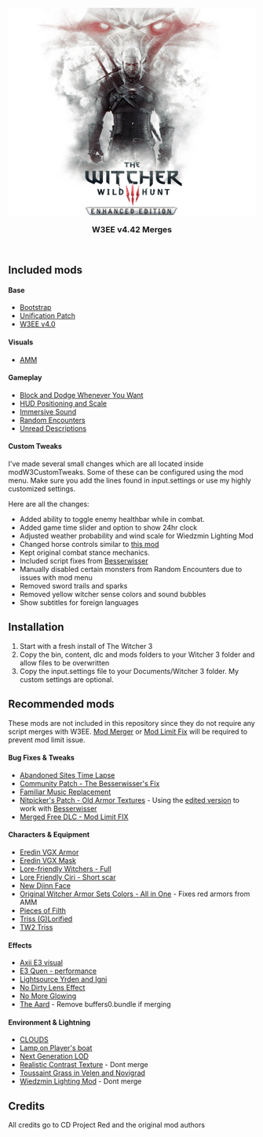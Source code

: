 <p align="center">
  <img src="./.github/banner.png" />

  <h3 align="center" style="margin: 0;">W3EE v4.42 Merges</h3>
</p>

<br>

## Included mods

#### Base
- [Bootstrap](https://www.nexusmods.com/witcher3/mods/2109)
- [Unification Patch](https://www.nexusmods.com/witcher3/mods/2134)
- [W3EE v4.0](https://www.nexusmods.com/witcher3/mods/3522)

#### Visuals
- [AMM](https://www.nexusmods.com/witcher3/mods/780)

#### Gameplay
- [Block and Dodge Whenever You Want](https://www.nexusmods.com/witcher3/mods/1080)
- [HUD Positioning and Scale](https://www.nexusmods.com/witcher3/mods/861)
- [Immersive Sound](https://www.nexusmods.com/witcher3/mods/1921)
- [Random Encounters](https://www.nexusmods.com/witcher3/mods/785)
- [Unread Descriptions](https://www.nexusmods.com/witcher3/mods/2831)

#### Custom Tweaks
I've made several small changes which are all located inside modW3CustomTweaks.
Some of these can be configured using the mod menu.
Make sure you add the lines found in input.settings or use my highly customized settings.

Here are all the changes:
- Added ability to toggle enemy healthbar while in combat.
- Added game time slider and option to show 24hr clock
- Adjusted weather probability and wind scale for Wiedzmin Lighting Mod
- Changed horse controls similar to [this mod](https://www.nexusmods.com/witcher3/mods/2900)
- Kept original combat stance mechanics.
- Included script fixes from [Besserwisser](https://www.nexusmods.com/witcher3/mods/3163)
- Manually disabled certain monsters from Random Encounters due to issues with mod menu
- Removed sword trails and sparks
- Removed yellow witcher sense colors and sound bubbles
- Show subtitles for foreign languages

## Installation
1. Start with a fresh install of The Witcher 3
2. Copy the bin, content, dlc and mods folders to your Witcher 3 folder and allow files to be overwritten
3. Copy the input.settings file to your Documents/Witcher 3 folder. My custom settings are optional.

## Recommended mods
These mods are not included in this repository since they do not require any script merges with W3EE.
[Mod Merger](https://www.nexusmods.com/witcher3/mods/1931) or [Mod Limit Fix](https://www.nexusmods.com/witcher3/mods/3643) will be required to prevent mod limit issue.

#### Bug Fixes & Tweaks
- [Abandoned Sites Time Lapse](https://www.nexusmods.com/witcher3/mods/2635)
- [Community Patch - The Besserwisser's Fix](https://www.nexusmods.com/witcher3/mods/3163)
- [Familiar Music Replacement](https://www.nexusmods.com/witcher3/mods/1922?)
- [Nitpicker's Patch - Old Armor Textures](https://www.nexusmods.com/witcher3/mods/2117) - Using the [edited version](https://drive.google.com/drive/folders/1XxyLct5M4mntvIB3QPNvBMn_Q0SKTJ-Z) to work with [Besserwisser](https://www.nexusmods.com/witcher3/mods/3163)
- [Merged Free DLC - Mod Limit FIX](https://www.nexusmods.com/witcher3/mods/3334)

#### Characters & Equipment
- [Eredin VGX Armor](https://www.nexusmods.com/witcher3/mods/1319)
- [Eredin VGX Mask](https://www.nexusmods.com/witcher3/mods/2077)
- [Lore-friendly Witchers - Full](https://www.nexusmods.com/witcher3/mods/390)
- [Lore Friendly Ciri - Short scar](https://www.nexusmods.com/witcher3/mods/685)
- [New Djinn Face](https://www.nexusmods.com/witcher3/mods/554)
- [Original Witcher Armor Sets Colors - All in One](https://www.nexusmods.com/witcher3/mods/1536) - Fixes red armors from AMM
- [Pieces of Filth](https://www.nexusmods.com/witcher3/mods/3444)
- [Triss (G)Lorified](https://www.nexusmods.com/witcher3/mods/3223)
- [TW2 Triss](https://www.nexusmods.com/witcher3/mods/2223)

#### Effects
- [Axii E3 visual](https://www.nexusmods.com/witcher3/mods/594)
- [E3 Quen - performance](https://www.nexusmods.com/witcher3/mods/2366)
- [Lightsource Yrden and Igni](https://www.nexusmods.com/witcher3/mods/2853?)
- [No Dirty Lens Effect](https://www.nexusmods.com/witcher3/mods/347)
- [No More Glowing](https://www.nexusmods.com/witcher3/mods/3242)
- [The Aard](https://www.nexusmods.com/witcher3/mods/2346) - Remove buffers0.bundle if merging

#### Environment & Lightning
- [CLOUDS](https://www.nexusmods.com/witcher3/mods/2169?)
- [Lamp on Player's boat](https://www.nexusmods.com/witcher3/mods/2770)
- [Next Generation LOD](https://www.nexusmods.com/witcher3/mods/3193)
- [Realistic Contrast Texture](https://www.nexusmods.com/witcher3/mods/1505) - Dont merge
- [Toussaint Grass in Velen and Novigrad](https://www.nexusmods.com/witcher3/mods/1836)
- [Wiedzmin Lighting Mod](https://www.nexusmods.com/witcher3/mods/2358) - Dont merge

## Credits
All credits go to CD Project Red and the original mod authors
